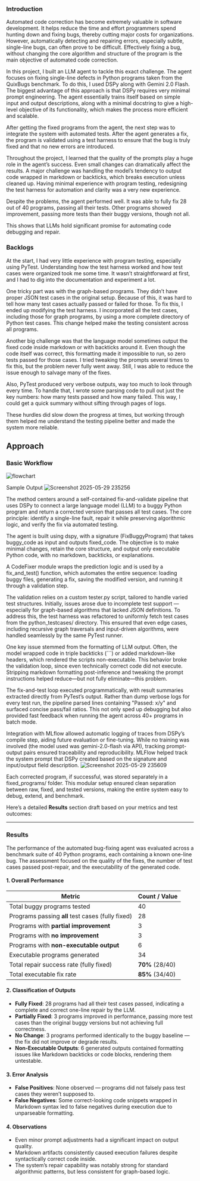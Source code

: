 ### Introduction
Automated code correction has become extremely valuable in software development. It helps reduce the time and effort programmers spend hunting down and fixing bugs, thereby cutting major costs for organizations. However, automatically detecting and repairing errors, especially subtle, single-line bugs, can often prove to be difficult. Effectively fixing a bug, without changing the core algorithm and structure of the program is the main objective of automated code correction.

In this project, I built an LLM agent to tackle this exact challenge. The agent focuses on fixing single-line defects in Python programs taken from the QuixBugs benchmark. To do this, I used DSPy along with Gemini 2.0 Flash. The biggest advantage of this approach is that DSPy requires very minimal prompt engineering. The agent essentially trains itself based on simple input and output descriptions, along with a minimal docstring to give a high-level objective of its functionality, which makes the process more efficient and scalable.

After getting the fixed programs from the agent, the next step was to integrate the system with automated tests. After the agent generates a fix, the program is validated using a test harness to ensure that the bug is truly fixed and that no new errors are introduced. 

Throughout the project, I learned that the quality of the prompts play a huge role in the agent’s success. Even small changes can dramatically affect the results. A major challenge was handling the model’s tendency to output code wrapped in markdown or backticks, which breaks execution unless cleaned up. Having minimal experience with program testing, redesigning the test harness for automation and clarity was a very new experience. 

Despite the problems, the agent performed well. It was able to fully fix 28 out of 40 programs, passing all their tests. Other programs showed improvement, passing more tests than their buggy versions, though not all. 

This shows that LLMs hold significant promise for automating code debugging and repair.


### Backlogs
At the start, I had very little experience with program testing, especially using PyTest. Understanding how the test harness worked and how test cases were organized took me some time. It wasn’t straightforward at first, and I had to dig into the documentation and experiment a lot.

One tricky part was with the graph-based programs. They didn’t have proper JSON test cases in the original setup. Because of this, it was hard to tell how many test cases actually passed or failed for those. To fix this, I ended up modifying the test harness. I incorporated all the test cases, including those for graph programs, by using a more complete directory of Python test cases. This change helped make the testing consistent across all programs.

Another big challenge was that the language model sometimes output the fixed code inside markdown or with backticks around it. Even though the code itself was correct, this formatting made it impossible to run, so zero tests passed for those cases. I tried tweaking the prompts several times to fix this, but the problem never fully went away. Still, I was able to reduce the issue enough to salvage many of the fixes.

Also, PyTest produced very verbose outputs, way too much to look through every time. To handle that, I wrote some parsing code to pull out just the key numbers: how many tests passed and how many failed. This way, I could get a quick summary without sifting through pages of logs.

These hurdles did slow down the progress at times, but working through them helped me understand the testing pipeline better and made the system more reliable.

## Approach

### Basic Workflow
![flowchart](https://github.com/user-attachments/assets/abf86a11-3341-4082-8bf8-b984350d2919)

Sample Output
![Screenshot 2025-05-29 235256](https://github.com/user-attachments/assets/e20e2d0b-867e-4e33-bc32-ea1bb71a88af)

The method centers around a self-contained fix-and-validate pipeline that uses DSPy to connect a large language model (LLM) to a buggy Python program and return a corrected version that passes all test cases. The core principle: identify a single-line fault, repair it while preserving algorithmic logic, and verify the fix via automated testing.

The agent is built using dspy, with a signature (FixBuggyProgram) that takes buggy_code as input and outputs fixed_code. The objective is to make minimal changes, retain the core structure, and output only executable Python code, with no markdown, backticks, or explanations.

A CodeFixer module wraps the prediction logic and is used by a fix_and_test() function, which automates the entire sequence: loading buggy files, generating a fix, saving the modified version, and running it through a validation step.

The validation relies on a custom tester.py script, tailored to handle varied test structures. Initially, issues arose due to incomplete test support — especially for graph-based algorithms that lacked JSON definitions. To address this, the test harness was refactored to uniformly fetch test cases from the python_testcases/ directory. This ensured that even edge cases, including recursive graph traversals and input-driven algorithms, were handled seamlessly by the same PyTest runner.

One key issue stemmed from the formatting of LLM output. Often, the model wrapped code in triple backticks (```) or added markdown-like headers, which rendered the scripts non-executable. This behavior broke the validation loop, since even technically correct code did not execute. Stripping markdown formatting post-inference and tweaking the prompt instructions helped reduce—but not fully eliminate—this problem.

The fix-and-test loop executed programmatically, with result summaries extracted directly from PyTest’s output. Rather than dump verbose logs for every test run, the pipeline parsed lines containing "Passed: x/y" and surfaced concise pass/fail ratios. This not only sped up debugging but also provided fast feedback when running the agent across 40+ programs in batch mode.

Integration with MLflow allowed automatic logging of traces from DSPy’s compile step, aiding future evaluation or fine-tuning. While no training was involved (the model used was gemini-2.0-flash via API), tracking prompt-output pairs ensured traceability and reproducibility. MLFlow helped track the system prompt that DSPy created based on the signature and input/output field description. 
![Screenshot 2025-05-29 235609](https://github.com/user-attachments/assets/512326e1-1361-4541-9206-bf1fc179630e)


Each corrected program, if successful, was stored separately in a fixed_programs/ folder. This modular setup ensured clean separation between raw, fixed, and tested versions, making the entire system easy to debug, extend, and benchmark.

Here’s a detailed **Results** section draft based on your metrics and test outcomes:

---

### **Results**

The performance of the automated bug-fixing agent was evaluated across a benchmark suite of 40 Python programs, each containing a known one-line bug. The assessment focused on the quality of the fixes, the number of test cases passed post-repair, and the executability of the generated code.

#### **1. Overall Performance**

| Metric                                            | Count / Value   |
| ------------------------------------------------- | --------------- |
| Total buggy programs tested                       | 40              |
| Programs passing **all** test cases (fully fixed) | 28              |
| Programs with **partial improvement**             | 3               |
| Programs with **no improvement**                  | 3               |
| Programs with **non-executable output**           | 6               |
| Executable programs generated                     | 34              |
| Total repair success rate (fully fixed)           | **70%** (28/40) |
| Total executable fix rate                         | **85%** (34/40) |

#### **2. Classification of Outputs**

* **Fully Fixed**: 28 programs had all their test cases passed, indicating a complete and correct one-line repair by the LLM.
* **Partially Fixed**: 3 programs improved in performance, passing more test cases than the original buggy versions but not achieving full correctness.
* **No Change**: 3 programs performed identically to the buggy baseline — the fix did not improve or degrade results.
* **Non-Executable Outputs**: 6 generated outputs contained formatting issues like Markdown backticks or code blocks, rendering them untestable.

#### **3. Error Analysis**

* **False Positives**: None observed — programs did not falsely pass test cases they weren’t supposed to.
* **False Negatives**: Some correct-looking code snippets wrapped in Markdown syntax led to false negatives during execution due to unparseable formatting.

#### **4. Observations**

* Even minor prompt adjustments had a significant impact on output quality.
* Markdown artifacts consistently caused execution failures despite syntactically correct code inside.
* The system’s repair capability was notably strong for standard algorithmic patterns, but less consistent for graph-based logic.



